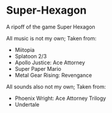 # Super-Hexagon
A ripoff of the game Super Hexagon

All music is not my own; Taken from:
  - Miitopia
  - Splatoon 2/3
  - Apollo Justice: Ace Attorney
  - Super Paper Mario
  - Metal Gear Rising: Revengance

All sounds also not my own; Taken from:
  - Phoenix Wright: Ace Attorney Trilogy
  - Undertale
